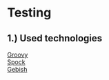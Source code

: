 # Testing

## 1.) Used technologies
[Groovy](http://groovy-lang.org/) \
[Spock](http://spockframework.org/) \
[Gebish](http://www.gebish.org/)
